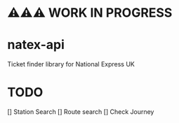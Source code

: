 # ⚠️⚠️⚠️ WORK IN PROGRESS

# natex-api
Ticket finder library for National Express UK


# TODO
[] Station Search
[] Route search
[] Check Journey
